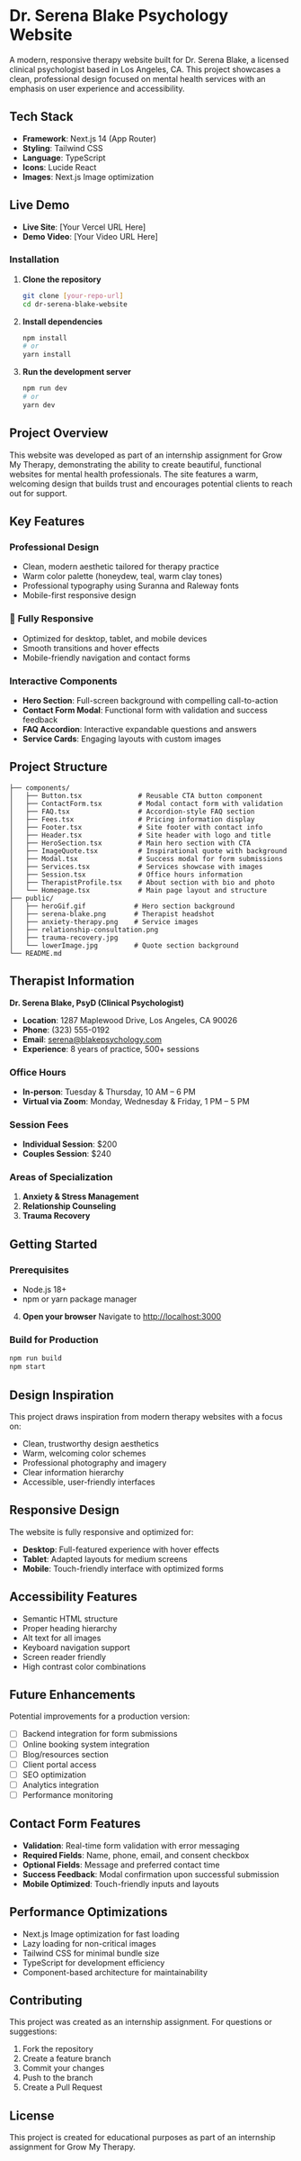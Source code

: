 # Dr. Serena Blake Psychology Website

A modern, responsive therapy website built for Dr. Serena Blake, a licensed clinical psychologist based in Los Angeles, CA. This project showcases a clean, professional design focused on mental health services with an emphasis on user experience and accessibility.

## Tech Stack

- **Framework**: Next.js 14 (App Router)
- **Styling**: Tailwind CSS
- **Language**: TypeScript
- **Icons**: Lucide React
- **Images**: Next.js Image optimization

## Live Demo

- **Live Site**: [Your Vercel URL Here]
- **Demo Video**: [Your Video URL Here]

### Installation

1. **Clone the repository**
   ```bash
   git clone [your-repo-url]
   cd dr-serena-blake-website
   ```

2. **Install dependencies**
   ```bash
   npm install
   # or
   yarn install
   ```

3. **Run the development server**
   ```bash
   npm run dev
   # or
   yarn dev
   ```


## Project Overview

This website was developed as part of an internship assignment for Grow My Therapy, demonstrating the ability to create beautiful, functional websites for mental health professionals. The site features a warm, welcoming design that builds trust and encourages potential clients to reach out for support.

## Key Features

### **Professional Design**
- Clean, modern aesthetic tailored for therapy practice
- Warm color palette (honeydew, teal, warm clay tones)
- Professional typography using Suranna and Raleway fonts
- Mobile-first responsive design

### 📱 **Fully Responsive**
- Optimized for desktop, tablet, and mobile devices
- Smooth transitions and hover effects
- Mobile-friendly navigation and contact forms

### **Interactive Components**
- **Hero Section**: Full-screen background with compelling call-to-action
- **Contact Form Modal**: Functional form with validation and success feedback
- **FAQ Accordion**: Interactive expandable questions and answers
- **Service Cards**: Engaging layouts with custom images


## Project Structure

```
├── components/
│   ├── Button.tsx              # Reusable CTA button component
│   ├── ContactForm.tsx         # Modal contact form with validation
│   ├── FAQ.tsx                 # Accordion-style FAQ section
│   ├── Fees.tsx                # Pricing information display
│   ├── Footer.tsx              # Site footer with contact info
│   ├── Header.tsx              # Site header with logo and title
│   ├── HeroSection.tsx         # Main hero section with CTA
│   ├── ImageQuote.tsx          # Inspirational quote with background
│   ├── Modal.tsx               # Success modal for form submissions
│   ├── Services.tsx            # Services showcase with images
│   ├── Session.tsx             # Office hours information
│   ├── TherapistProfile.tsx    # About section with bio and photo
│   └── Homepage.tsx            # Main page layout and structure
├── public/
│   ├── heroGif.gif            # Hero section background
│   ├── serena-blake.png       # Therapist headshot
│   ├── anxiety-therapy.png    # Service images
│   ├── relationship-consultation.png
│   ├── trauma-recovery.jpg
│   └── lowerImage.jpg         # Quote section background
└── README.md
```

## Therapist Information

**Dr. Serena Blake, PsyD (Clinical Psychologist)**

- **Location**: 1287 Maplewood Drive, Los Angeles, CA 90026
- **Phone**: (323) 555-0192
- **Email**: serena@blakepsychology.com
- **Experience**: 8 years of practice, 500+ sessions

### Office Hours
- **In-person**: Tuesday & Thursday, 10 AM – 6 PM
- **Virtual via Zoom**: Monday, Wednesday & Friday, 1 PM – 5 PM

### Session Fees
- **Individual Session**: $200
- **Couples Session**: $240

### Areas of Specialization
1. **Anxiety & Stress Management**
2. **Relationship Counseling** 
3. **Trauma Recovery**

## Getting Started

### Prerequisites
- Node.js 18+ 
- npm or yarn package manager


4. **Open your browser**
   Navigate to [http://localhost:3000](http://localhost:3000)

### Build for Production

```bash
npm run build
npm start
```

## Design Inspiration

This project draws inspiration from modern therapy websites with a focus on:
- Clean, trustworthy design aesthetics
- Warm, welcoming color schemes
- Professional photography and imagery
- Clear information hierarchy
- Accessible, user-friendly interfaces

## Responsive Design

The website is fully responsive and optimized for:
- **Desktop**: Full-featured experience with hover effects
- **Tablet**: Adapted layouts for medium screens
- **Mobile**: Touch-friendly interface with optimized forms

## Accessibility Features

- Semantic HTML structure
- Proper heading hierarchy
- Alt text for all images
- Keyboard navigation support
- Screen reader friendly
- High contrast color combinations

## Future Enhancements

Potential improvements for a production version:
- [ ] Backend integration for form submissions
- [ ] Online booking system integration
- [ ] Blog/resources section
- [ ] Client portal access
- [ ] SEO optimization
- [ ] Analytics integration
- [ ] Performance monitoring

## Contact Form Features

- **Validation**: Real-time form validation with error messaging
- **Required Fields**: Name, phone, email, and consent checkbox
- **Optional Fields**: Message and preferred contact time
- **Success Feedback**: Modal confirmation upon successful submission
- **Mobile Optimized**: Touch-friendly inputs and layouts

## Performance Optimizations

- Next.js Image optimization for fast loading
- Lazy loading for non-critical images
- Tailwind CSS for minimal bundle size
- TypeScript for development efficiency
- Component-based architecture for maintainability

## Contributing

This project was created as an internship assignment. For questions or suggestions:

1. Fork the repository
2. Create a feature branch
3. Commit your changes
4. Push to the branch
5. Create a Pull Request

## License

This project is created for educational purposes as part of an internship assignment for Grow My Therapy.